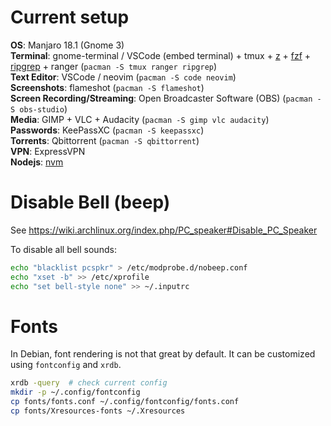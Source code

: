 # Current setup

**OS**: Manjaro 18.1 (Gnome 3)  
**Terminal**: gnome-terminal / VSCode (embed terminal) + tmux + [z](https://github.com/rupa/z) + [fzf](https://github.com/junegunn/fzf) + [ripgrep](https://github.com/BurntSushi/ripgrep) + ranger (`pacman -S tmux ranger ripgrep`)  
**Text Editor**: VSCode / neovim (`pacman -S code neovim`)  
**Screenshots**: flameshot (`pacman -S flameshot`)  
**Screen Recording/Streaming**: Open Broadcaster Software (OBS) (`pacman -S obs-studio`)  
**Media**: GIMP + VLC + Audacity (`pacman -S gimp vlc audacity`)  
**Passwords**: KeePassXC (`pacman -S keepassxc`)  
**Torrents**: Qbittorrent (`pacman -S qbittorrent`)  
**VPN**: ExpressVPN  
**Nodejs**: [nvm](https://github.com/nvm-sh/nvm)  

# Disable Bell (beep)

See https://wiki.archlinux.org/index.php/PC_speaker#Disable_PC_Speaker

To disable all bell sounds:
```bash
echo "blacklist pcspkr" > /etc/modprobe.d/nobeep.conf
echo "xset -b" >> /etc/xprofile
echo "set bell-style none" >> ~/.inputrc
```

# Fonts

In Debian, font rendering is not that great by default. It can be
customized using `fontconfig` and `xrdb`.<br>

```bash
xrdb -query  # check current config
mkdir -p ~/.config/fontconfig
cp fonts/fonts.conf ~/.config/fontconfig/fonts.conf
cp fonts/Xresources-fonts ~/.Xresources
```
